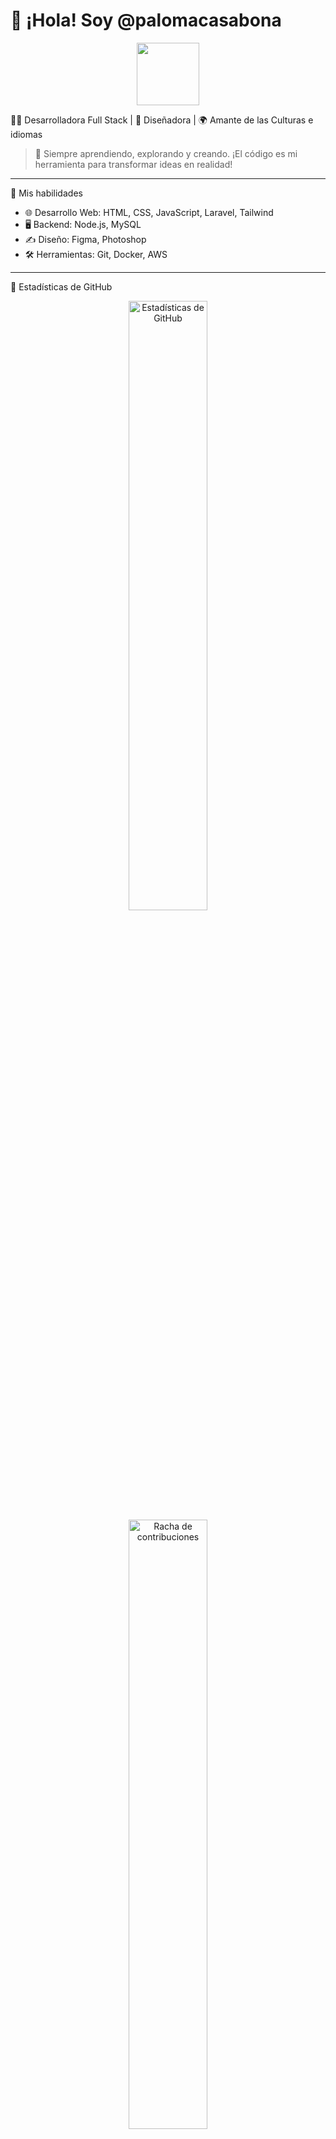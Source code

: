 # 🌟 ¡Hola! Soy @palomacasabona

<div align="center">
  <img src="https://media.giphy.com/media/hvRJCLFzcasrR4ia7z/giphy.gif" width="100"/>
</div>

🧑‍💻 Desarrolladora Full Stack | 🎨 Diseñadora | 🌍 Amante de las Culturas e idiomas

> 🌠 Siempre aprendiendo, explorando y creando. ¡El código es mi herramienta para transformar ideas en realidad!

---

 🚀 Mis habilidades
- 🌐 Desarrollo Web: HTML, CSS, JavaScript, Laravel, Tailwind
- 🖥️ Backend: Node.js, MySQL
- ✍️ Diseño: Figma, Photoshop
- 🛠️ Herramientas: Git, Docker, AWS

---

 🌈 Estadísticas de GitHub

<div align="center">
  <img src="https://github-readme-stats.vercel.app/api?username=palomacasabona&show_icons=true&theme=radical" alt="Estadísticas de GitHub" width="50%">
  <img src="https://github-readme-streak-stats.herokuapp.com/?user=palomacasabona&theme=radical" alt="Racha de contribuciones" width="50%">
</div>

---


🔗 Encuéntrame en:
[![LinkedIn](https://img.shields.io/badge/LinkedIn-%230077B5.svg?style=for-the-badge&logo=linkedin&logoColor=white)](https://linkedin.com/in/palomacasabona/)

<!---
palomacasabona/palomacasabona is a ✨ special ✨ repository because its `README.md` (this file) appears on your GitHub profile.
You can click the Preview link to take a look at your changes.
--->
